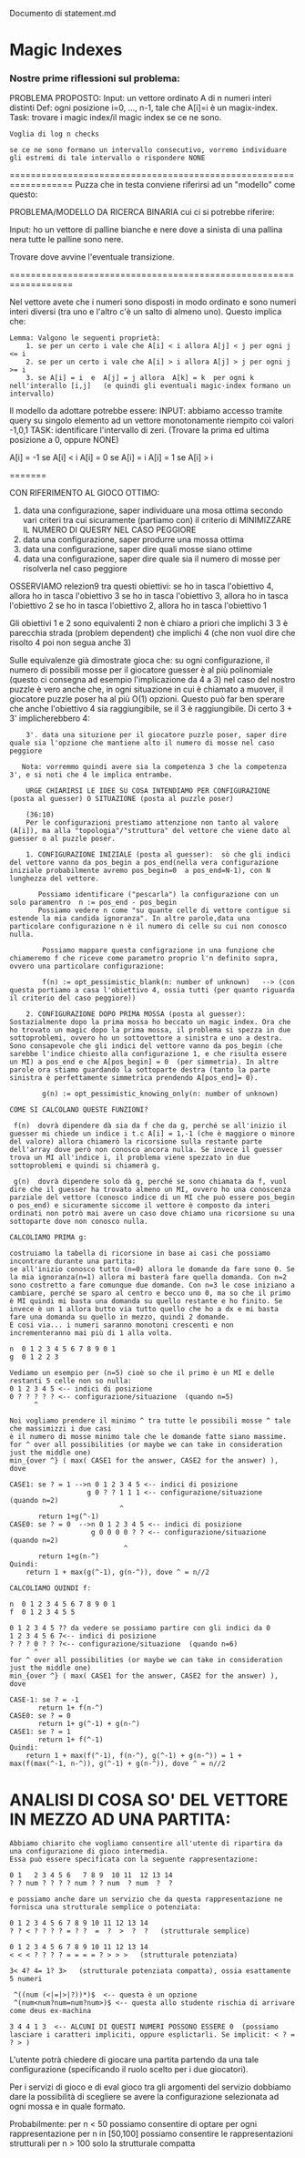 
Documento di statement.md

# Magic Indexes

### Nostre prime riflessioni sul problema:

PROBLEMA PROPOSTO:
    Input: un vettore ordinato A di n numeri interi distinti
    Def:  ogni posizione i=0, ..., n-1, tale che A[i]=i è un magix-index.
    Task: trovare i magic index/il magic index se ce ne sono.

    Voglia di log n checks

    se ce ne sono formano un intervallo consecutivo, vorremo individuare gli estremi di tale intervallo o rispondere NONE

==================================================================
Puzza che in testa conviene riferirsi ad un "modello" come questo:

PROBLEMA/MODELLO DA RICERCA BINARIA cui ci si potrebbe riferire:

Input: ho un vettore di palline bianche e nere dove a sinista di una pallina nera tutte le palline sono nere.

Trovare dove avvine l'eventuale transizione.

==================================================================

Nel vettore avete che i numeri sono disposti in modo ordinato e sono numeri interi diversi (tra uno e l'altro c'è un salto di almeno uno). Questo implica che:

    Lemma: Valgono le seguenti proprietà:
        1. se per un certo i vale che A[i] < i allora A[j] < j per ogni j <= i
        2. se per un certo i vale che A[i] > i allora A[j] > j per ogni j >= i
        3. se A[i] = i  e  A[j] = j allora  A[k] = k  per ogni k nell'interallo [i,j]   (e quindi gli eventuali magic-index formano un intervallo)

Il modello da adottare potrebbe essere:
    INPUT: abbiamo accesso tramite query su singolo elemento ad un vettore monotonamente riempito coi valori -1,0,1
    TASK:   identificare l'intervallo di zeri. (Trovare la prima ed ultima  posizione a 0, oppure NONE)

A[i] = -1   se  A[i] < i
A[i] =  0  se  A[i] = i
A[i] =  1   se  A[i] > i

=======

CON RIFERIMENTO AL GIOCO OTTIMO:
1. data una configurazione, saper individuare una mosa ottima secondo vari criteri tra cui sicuramente (partiamo con) il criterio di MINIMIZZARE IL NUMERO DI QUESRY NEL CASO PEGGIORE
2. data una configurazione, saper produrre una mossa ottima
3. data una configurazione, saper dire quali mosse siano ottime
4. data una configurazione, saper dire quale sia il numero di mosse per risolverla nel caso peggiore  

OSSERVIAMO relezion9 tra questi obiettivi:
    se ho in tasca l'obiettivo 4, allora ho in tasca l'obiettivo 3
    se ho in tasca l'obiettivo 3, allora ho in tasca l'obiettivo 2
    se ho in tasca l'obiettivo 2, allora ho in tasca l'obiettivo 1

Gli obiettivi 1 e 2 sono equivalenti
2 non è chiaro a priori che implichi 3
3 è parecchia strada (problem dependent) che implichi 4  (che non vuol dire che risolto 4 poi non segua anche 3)

Sulle equivalenze già dimostrate gioca che:
    su ogni configurazione, il numero di possibili mosse per il giocatore guesser è al più polinomiale (questo ci consegna ad esempio l'implicazione da 4 a 3)
    nel caso del nostro puzzle è vero anche che, in ogni situazione in cui è chiamato a muover, il giocatore puzzle poser ha al più O(1) opzioni. Questo può far ben sperare che anche l'obiettivo 4 sia raggiungibile, se il 3 è raggiungibile. Di certo 3 + 3' implicherebbero 4:

        3'. data una situzione per il giocatore puzzle poser, saper dire quale sia l'opzione che mantiene alto il numero di mosse nel caso peggiore

       Nota: vorremmo quindi avere sia la competenza 3 che la competenza 3', e si noti che 4 le implica entrambe.

        URGE CHIARIRSI LE IDEE SU COSA INTENDIAMO PER CONFIGURAZIONE (posta al guesser) O SITUAZIONE (posta al puzzle poser)

        (36:10) 
        Per le configurazioni prestiamo attenzione non tanto al valore (A[i]), ma alla "topologia"/"struttura" del vettore che viene dato al guesser o al puzzle poser.

        1. CONFIGURAZIONE INIZIALE (posta al guesser):  sò che gli indici del vettore vanno da pos_begin a pos_end(nella vera configurazione iniziale probabilmente avremo pos_begin=0  a pos_end=N-1), con N lunghezza del vettore. 

           Possiamo identificare ("pescarla") la configurazione con un solo paramentro  n := pos_end - pos_begin
           Possiamo vedere n come "su quante celle di vettore contigue si estende la mia candida ignoranza". In altre parole,data una particolare configurazione n è il numero di celle su cui non conosco nulla.

            Possiamo mappare questa configrazione in una funzione che chiameremo f che riceve come parametro proprio l'n definito sopra, ovvero una particolare configurazione:

            f(n) := opt_pessimistic_blank(n: number of unknown)   --> (con questa portiamo a casa l'obiettivo 4, ossia tutti (per quanto riguarda il criterio del caso peggiore))

        2. CONFIGURAZIONE DOPO PRIMA MOSSA (posta al guesser):  Sostazialmente dopo la prima mossa ho beccato un magic index. Ora che ho trovato un magic dopo la prima mossa, il problema si spezza in due sottoproblemi, ovvero ho un sottovettore a sinistra e uno a destra. Sono consapevole che gli indici del vettore vanno da pos_begin (che sarebbe l'indice chiesto alla configurazione 1, e che risulta essere un MI) a pos_end e che A[pos_begin] = 0  (per simmetria). In altre parole ora stiamo guardando la sottoparte destra (tanto la parte sinistra è perfettamente simmetrica prendendo A[pos_end]= 0).

            g(n) := opt_pessimistic_knowing_only(n: number of unknown)

    COME SI CALCOLANO QUESTE FUNZIONI?

     f(n)  dovrà dipendere dà sia da f che da g, perché se all'inizio il guesser mi chiede un indice i t.c A[i] = 1,-1 (che è maggiore o minore del valore) allora chiamerò la ricorsione sulla restante parte dell'array dove però non conosco ancora nulla. Se invece il guesser trova un MI all'indice i, il problema viene spezzato in due sottoproblemi e quindi si chiamerà g. 

     g(n)  dovrà dipendere solo dà g, perché se sono chiamata da f, vuol dire che il guesser ha trovato almeno un MI, ovvero ho una conoscenza parziale del vettore (conosco indice di un MI che può essere pos_begin o pos_end) e sicuramente siccome il vettore è composto da interi ordinati non potrò mai avere un caso dove chiamo una ricorsione su una sottoparte dove non conosco nulla. 

    CALCOLIAMO PRIMA g:

    costruiamo la tabella di ricorsione in base ai casi che possiamo incontrare durante una partita:
    se all'inizio conosco tutto (n=0) allora le domande da fare sono 0. Se la mia ignoranza(n=1) allora mi basterà fare quella domanda. Con n=2 sono costretto a fare comunque due domande. Con n=3 le cose iniziano a cambiare, perché se sparo al centro e becco uno 0, ma so che il primo è MI quindi mi basta una domanda su quello restante e ho finito. Se invece è un 1 allora butto via tutto quello che ho a dx e mi basta fare una domanda su quello in mezzo, quindi 2 domande.
    E cosi via... i numeri saranno monotoni crescenti e non incrementeranno mai più di 1 alla volta.

    n  0 1 2 3 4 5 6 7 8 9 0 1
    g  0 1 2 2 3

    Vediamo un esempio per (n=5) cioè so che il primo è un MI e delle restanti 5 celle non so nulla:
    0 1 2 3 4 5 <-- indici di posizione
    0 ? ? ? ? ? <-- configurazione/situazione  (quando n=5)
          ^

    Noi vogliamo prendere il minimo ^ tra tutte le possibili mosse ^ tale che massimizzi i due casi
    è il numero di mosse minimo tale che le domande fatte siano massime.
    for ^ over all possibilities (or maybe we can take in consideration just the middle one)
    min_{over ^} ( max( CASE1 for the answer, CASE2 for the answer) ), dove

    CASE1: se ? = 1 -->n 0 1 2 3 4 5 <-- indici di posizione
                       g 0 ? ? 1 1 1 <-- configurazione/situazione  (quando n=2)
                               ^
           return 1+g(^-1)    
    CASE0: se ? = 0  -->n 0 1 2 3 4 5 <-- indici di posizione
                        g 0 0 0 0 ? ? <-- configurazione/situazione  (quando n=2)
                                ^
           return 1+g(n-^)
    Quindi:
        return 1 + max(g(^-1), g(n-^)), dove ^ = n//2

    CALCOLIAMO QUINDI f:

    n  0 1 2 3 4 5 6 7 8 9 0 1
    f  0 1 2 3 4 5 5

    0 1 2 3 4 5 ?? da vedere se possiamo partire con gli indici da 0
    1 2 3 4 5 6 7<-- indici di posizione
    ? ? ? 0 ? ? ?<-- configurazione/situazione  (quando n=6)
          ^ 
    for ^ over all possibilities (or maybe we can take in consideration just the middle one)
    min_{over ^} ( max( CASE1 for the answer, CASE2 for the answer) ), dove

    CASE-1: se ? = -1
           return 1+ f(n-^)
    CASE0: se ? = 0
           return 1+ g(^-1) + g(n-^)
    CASE1: se ? = 1
           return 1+ f(^-1)
    Quindi:
        return 1 + max(f(^-1), f(n-^), g(^-1) + g(n-^)) = 1 + max(f(max(^-1, n-^)), g(^-1) + g(n-^)), dove ^ = n//2

# ANALISI DI COSA SO' DEL VETTORE IN MEZZO AD UNA PARTITA:

    Abbiamo chiarito che vogliamo consentire all'utente di ripartira da una configurazione di gioco intermedia.
    Essa può essere specificata con la seguente rappresentazione:

    0 1   2 3 4 5 6   7 8 9  10 11  12 13 14
    ? ? num ? ? ? ? num ? ? num  ? num  ?  ?

    e possiamo anche dare un servizio che da questa rappresentazione ne fornisca una strutturale semplice o potenziata:

    0 1 2 3 4 5 6 7 8 9 10 11 12 13 14
    ? ? < ? ? ? ? = ? ?  =  ?  >  ?  ?   (strutturale semplice)

    0 1 2 3 4 5 6 7 8 9 10 11 12 13 14
    < < < ? ? ? ? = = = = ? > > >   (strutturale potenziata)

    3< 4? 4= 1? 3>   (strutturale potenziata compatta), ossia esattamente 5 numeri

     ^((num (<|=|>|?))*)$  <-- questa è un opzione
     ^(num<num?num=num?num>)$ <-- questa allo studente rischia di arrivare come deus ex-machina

    3 4 4 1 3  <-- ALCUNI DI QUESTI NUMERI POSSONO ESSERE 0  (possiamo lasciare i caratteri impliciti, oppure esplictarli. Se implicit: < ? = ? > )

L'utente potrà chiedere di giocare una partita partendo da una tale configurazione (specificando il ruolo scelto per i due giocatori).

Per i servizi di gioco e di eval gioco tra gli argomenti del servizio dobbiamo dare la possibilità di scegliere se avere la configurazione selezionata ad ogni mossa e in quale formato.

Probabilmente:
    per n < 50 possiamo consentire di optare per ogni rappresentazione
    per n in [50,100] possiamo consentire le rappresentazioni strutturali
    per n > 100 solo la strutturale compatta
